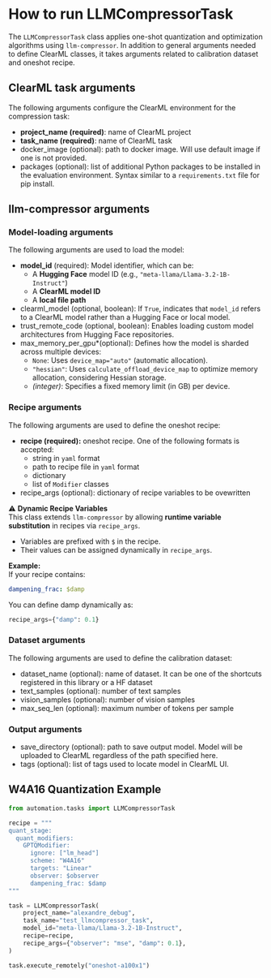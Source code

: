 # How to run LLMCompressorTask

The `LLMCompressorTask` class applies one-shot quantization and optimization algorithms using `llm-compressor`.
In addition to general arguments needed to define ClearML classes, it takes arguments related to calibration dataset and oneshot recipe.

## ClearML task arguments
The following arguments configure the ClearML environment for the compression task:
- **project_name (required)**: name of ClearML project
- **task_name (required)**: name of ClearML task
- docker_image (optional): path to docker image. Will use default image if one is not provided.
- packages (optional): list of additional Python packages to be installed in the evaluation environment. Syntax similar to a `requirements.txt` file for pip install.

## llm-compressor arguments

### Model-loading arguments
The following arguments are used to load the model:
- **model_id** (required): Model identifier, which can be:
  - A **Hugging Face** model ID (e.g., `"meta-llama/Llama-3.2-1B-Instruct"`)
  - A **ClearML model ID**
  - A **local file path**
- clearml_model (optional, boolean): If `True`, indicates that `model_id` refers to a ClearML model rather than a Hugging Face or local model.
- trust_remote_code (optional, boolean): Enables loading custom model architectures from Hugging Face repositories.
- max_memory_per_gpu*(optional): Defines how the model is sharded across multiple devices:
  - `None`: Uses `device_map="auto"` (automatic allocation).
  - `"hessian"`: Uses `calculate_offload_device_map` to optimize memory allocation, considering Hessian storage.
  - *(integer)*: Specifies a fixed memory limit (in GB) per device.

### Recipe arguments
The following arguments are used to define the oneshot recipe:
- **recipe (required):** oneshot recipe. One of the following formats is accepted:
  - string in `yaml` format
  - path to recipe file in `yaml` format
  - dictionary
  - list of `Modifier` classes 
- recipe_args (optional): dictionary of recipe variables to be ovewritten

⚠️ **Dynamic Recipe Variables**  
This class extends `llm-compressor` by allowing **runtime variable substitution** in recipes via `recipe_args`.

- Variables are prefixed with `$` in the recipe.
- Their values can be assigned dynamically in `recipe_args`.

**Example:**  
If your recipe contains:
```yaml
dampening_frac: $damp
```
You can define damp dynamically as:
```python
recipe_args={"damp": 0.1}
```

### Dataset arguments
The following arguments are used to define the calibration dataset:
- dataset_name (optional): name of dataset. It can be one of the shortcuts registered in this library or a HF dataset
- text_samples (optional): number of text samples
- vision_samples (optional): number of vision samples
- max_seq_len (optional): maximum number of tokens per sample

### Output arguments
- save_directory (optional): path to save output model. Model will be uploaded to ClearML regardless of the path specified here.
- tags (optional): list of tags used to locate model in ClearML UI.


## W4A16 Quantization Example
```python
from automation.tasks import LLMCompressorTask

recipe = """
quant_stage:
  quant_modifiers:
    GPTQModifier:
      ignore: ["lm_head"]
      scheme: "W4A16"
      targets: "Linear"
      observer: $observer
      dampening_frac: $damp
"""

task = LLMCompressorTask(
    project_name="alexandre_debug",
    task_name="test_llmcompressor_task",
    model_id="meta-llama/Llama-3.2-1B-Instruct",
    recipe=recipe,
    recipe_args={"observer": "mse", "damp": 0.1},
)

task.execute_remotely("oneshot-a100x1")
```